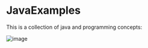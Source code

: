 # JavaExamples
This is a collection of java and programming concepts: 

![image](https://user-images.githubusercontent.com/40022621/146792860-5e0154d4-90bc-4825-a036-1220e63a5ff3.png)

